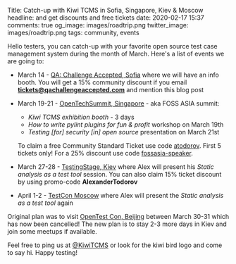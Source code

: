 Title: Catch-up with Kiwi TCMS in Sofia, Singapore, Kiev & Moscow
headline: and get discounts and free tickets
date: 2020-02-17 15:37
comments: true
og_image: images/roadtrip.png
twitter_image: images/roadtrip.png
tags: community, events

Hello testers,
you can catch-up with your favorite open source test case management system
during the month of March. Here's a list of events we are going to:

* March 14 - [QA: Challenge Accepted, Sofia](https://qachallengeaccepted.com/)
  where we will have an info booth. You will get a 15% community discount if
  you email **tickets@qachallengeaccepted.com** and mention this blog post
* March 19-21 - [OpenTechSummit, Singapore](https://summit.fossasia.org/) -
  aka FOSS ASIA summit:
    - *Kiwi TCMS exhibition booth* - 3 days
    - *How to write pylint plugins for fun & profit* workshop on March 19th
    - *Testing [for] security [in] open source* presentation on March 21st

  To claim a free Community Standard Ticket use code
  [atodorov](https://eventyay.com/e/a74665c3?code=atodorov). First 5 tickets
  only! For a 25% discount use code
  [fossasia-speaker](https://eventyay.com/e/a74665c3?code=fossasia-speaker).

* March 27-28 - [TestingStage, Kiev](https://testingstage.com/) where Alex
  will present his *Static analysis as a test tool* session. You can also claim
  15% ticket discount by using promo-code **AlexanderTodorov**
* April 1-2 - [TestCon Moscow](https://testconf.ru/) where Alex will present
  the *Static analysis as a test tool* again


Original plan was to visit [OpenTest Con, Beijing](https://opentestcon.org/)
between March 30-31 which has now been cancelled! The new plan is to
stay 2-3 more days in Kiev and join some meetups if available.

Feel free to ping us at [@KiwiTCMS](https://twitter.com/KiwiTCMS) or look for the
kiwi bird logo and come to say hi. Happy testing!
